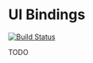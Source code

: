 # UI Bindings

[![Build Status](https://secure.travis-ci.org/tonnymadsen/ui-bindings.png)](http://travis-ci.org/tonnymadsen/ui-bindings)

TODO